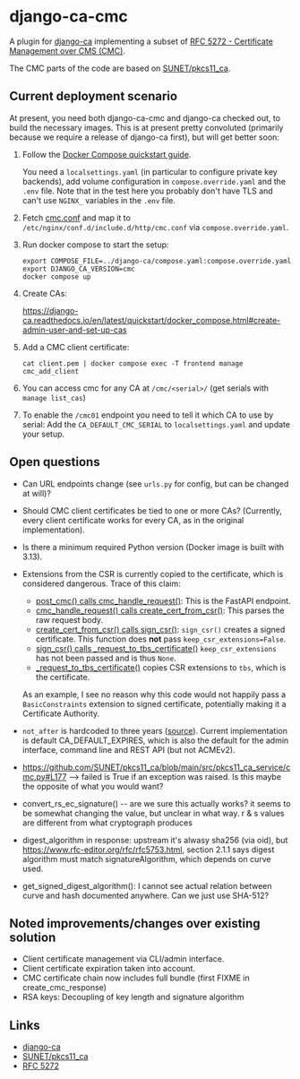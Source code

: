 # django-ca-cmc

A plugin for [django-ca](https://django-ca.readthedocs.io/) implementing a subset of
[RFC 5272 - Certificate Management over CMS (CMC)](https://www.rfc-editor.org/rfc/rfc5272).

The CMC parts of the code are based on [SUNET/pkcs11_ca](https://github.com/SUNET/pkcs11_ca).

## Current deployment scenario

At present, you need both django-ca-cmc and django-ca checked out, to build the necessary images.
This is at present pretty convoluted (primarily because we require a release of django-ca first),
but will get better soon:

1. Follow the
   [Docker Compose quickstart guide](https://django-ca.readthedocs.io/en/latest/quickstart/docker_compose.html).

   You need a `localsettings.yaml` (in particular to configure private key backends), add volume configuration
   in `compose.override.yaml` and the `.env` file. Note that in the test here you probably don't have TLS
   and can't use `NGINX_` variables in the `.env` file.
2. Fetch [cmc.conf](https://github.com/mathiasertl/django-ca-cmc/blob/main/nginx/cmc.conf) and map it to 
   `/etc/nginx/conf.d/include.d/http/cmc.conf` via `compose.override.yaml`.
3. Run docker compose to start the setup:

   ```
   export COMPOSE_FILE=../django-ca/compose.yaml:compose.override.yaml
   export DJANGO_CA_VERSION=cmc
   docker compose up
   ```

4. Create CAs:

    https://django-ca.readthedocs.io/en/latest/quickstart/docker_compose.html#create-admin-user-and-set-up-cas

5. Add a CMC client certificate:

   ```
   cat client.pem | docker compose exec -T frontend manage cmc_add_client 
   ```
   
6. You can access cmc for any CA at `/cmc/<serial>/` (get serials with `manage list_cas`)
7. To enable the `/cmc01` endpoint you need to tell it which CA to use by serial: Add the 
   `CA_DEFAULT_CMC_SERIAL` to `localsettings.yaml` and update your setup. 

## Open questions

* Can URL endpoints change (see `urls.py` for config, but can be changed at will)?
* Should CMC client certificates be tied to one or more CAs?
  (Currently, every client certificate works for every CA, as in the original implementation).
* Is there a minimum required Python version (Docker image is built with 3.13).
* Extensions from the CSR is currently copied to the certificate, which is considered dangerous.
  Trace of this claim:
  * [post_cmc() calls cmc_handle_request()](https://github.com/SUNET/pkcs11_ca/blob/main/src/pkcs11_ca_service/main.py#L725):
    This is the FastAPI endpoint.
  * [cmc_handle_request() calls create_cert_from_csr()](https://github.com/SUNET/pkcs11_ca/blob/main/src/pkcs11_ca_service/cmc.py#L397):
    This parses the raw request body.
  * [create_cert_from_csr() calls sign_csr()](https://github.com/SUNET/pkcs11_ca/blob/main/src/pkcs11_ca_service/cmc.py#L86):
    `sign_csr()` creates a signed certificate. This function does **not** pass `keep_csr_extensions=False`.
  * [sign_csr() calls _request_to_tbs_certificate()](https://github.com/SUNET/python_x509_pkcs11/blob/main/src/python_x509_pkcs11/csr.py#L351)
    `keep_csr_extensions` has not been passed and is thus ``None``.
  * [_request_to_tbs_certificate()](https://github.com/SUNET/python_x509_pkcs11/blob/main/src/python_x509_pkcs11/csr.py#L65-L69)
    copies CSR extensions to `tbs`, which is the certificate.
  
  As an example, I see no reason why this code would not happily pass a `BasicConstraints` extension
  to signed certificate, potentially making it a Certificate Authority.
* `not_after` is hardcoded to three years
  ([source](https://github.com/SUNET/python_x509_pkcs11/blob/main/src/python_x509_pkcs11/csr.py#L159)).
  Current implementation is default CA_DEFAULT_EXPIRES, which is also the default for the admin
  interface, command line and REST API (but not ACMEv2).
* https://github.com/SUNET/pkcs11_ca/blob/main/src/pkcs11_ca_service/cmc.py#L177
  --> failed is True if an exception was raised. Is this maybe the opposite of what you would want?
* convert_rs_ec_signature() -- are we sure this actually works? it seems to be somewhat
  changing the value, but unclear in what way. r & s values are different from what cryptograph
  produces
* digest_algorithm in response: upstream it's alwasy sha256 (via oid), but
  https://www.rfc-editor.org/rfc/rfc5753.html, section 2.1.1 says digest algorithm must match
  signatureAlgorithm, which depends on curve used.
* get_signed_digest_algorithm(): I cannot see actual relation between curve and hash documented 
  anywhere. Can we just use SHA-512? 

## Noted improvements/changes over existing solution

* Client certificate management via CLI/admin interface.
* Client certificate expiration taken into account.
* CMC certificate chain now includes full bundle (first FIXME in create_cmc_response)
* RSA keys: Decoupling of key length and signature algorithm

## Links

* [django-ca](https://django-ca.readthedocs.io/en/latest/)
* [SUNET/pkcs11_ca](https://github.com/SUNET/pkcs11_ca)
* [RFC 5272](https://www.rfc-editor.org/rfc/rfc5272)